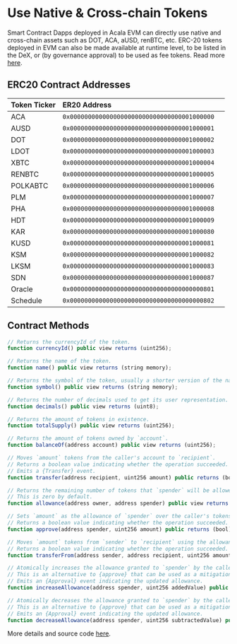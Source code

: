 # Use Native & Cross-chain Tokens

Smart Contract Dapps deployed in Acala EVM can directly use native and cross-chain assets such as DOT, ACA, aUSD, renBTC, etc. ERC-20 tokens deployed in EVM can also be made available at runtime level, to be listed in the DeX, or \(by governance approval\) to be used as fee tokens. Read more [here](https://wiki.acala.network/learn/basics/acala-evm/acala-evm-composable-defi-stack/composable-defi-stack).

## ERC20 Contract Addresses

| Token Ticker | ER20 Address |  |
| :--- | :--- | :--- |
| ACA | `0x0000000000000000000000000000000001000000` |  |
| AUSD | `0x0000000000000000000000000000000001000001` |  |
| DOT | `0x0000000000000000000000000000000001000002` |  |
| LDOT | `0x0000000000000000000000000000000001000003` |  |
| XBTC | `0x0000000000000000000000000000000001000004` |  |
| RENBTC | `0x0000000000000000000000000000000001000005` |  |
| POLKABTC | `0x0000000000000000000000000000000001000006` |  |
| PLM | `0x0000000000000000000000000000000001000007` |  |
| PHA | `0x0000000000000000000000000000000001000008` |  |
| HDT | `0x0000000000000000000000000000000001000009` |  |
| KAR | `0x0000000000000000000000000000000001000080` |  |
| KUSD | `0x0000000000000000000000000000000001000081` |  |
| KSM | `0x0000000000000000000000000000000001000082` |  |
| LKSM | `0x0000000000000000000000000000000001000083` |  |
| SDN | `0x0000000000000000000000000000000001000087` |  |
| Oracle | `0x0000000000000000000000000000000000000801` |  |
| Schedule | `0x0000000000000000000000000000000000000802` |  |

## Contract Methods

```javascript
// Returns the currencyId of the token.
function currencyId() public view returns (uint256);

// Returns the name of the token.
function name() public view returns (string memory);

// Returns the symbol of the token, usually a shorter version of the name.
function symbol() public view returns (string memory);

// Returns the number of decimals used to get its user representation.
function decimals() public view returns (uint8);

// Returns the amount of tokens in existence.
function totalSupply() public view returns (uint256);

// Returns the amount of tokens owned by `account`.
function balanceOf(address account) public view returns (uint256);

// Moves `amount` tokens from the caller's account to `recipient`.
// Returns a boolean value indicating whether the operation succeeded.
// Emits a {Transfer} event.
function transfer(address recipient, uint256 amount) public returns (bool);

// Returns the remaining number of tokens that `spender` will be allowed to spend on behalf of `owner` through {transferFrom}. 
// This is zero by default.
function allowance(address owner, address spender) public view returns (uint256);

// Sets `amount` as the allowance of `spender` over the caller's tokens.
// Returns a boolean value indicating whether the operation succeeded.
function approve(address spender, uint256 amount) public returns (bool);

// Moves `amount` tokens from `sender` to `recipient` using the allowance mechanism. `amount` is then deducted from the caller's allowance.
// Returns a boolean value indicating whether the operation succeeded.
function transferFrom(address sender, address recipient, uint256 amount) public returns (bool);

// Atomically increases the allowance granted to `spender` by the caller.
// This is an alternative to {approve} that can be used as a mitigation for problems described in {IERC20-approve}.
// Emits an {Approval} event indicating the updated allowance.
function increaseAllowance(address spender, uint256 addedValue) public returns (bool);

// Atomically decreases the allowance granted to `spender` by the caller.
// This is an alternative to {approve} that can be used as a mitigation for problems described in {IERC20-approve}.
// Emits an {Approval} event indicating the updated allowance.
function decreaseAllowance(address spender, uint256 subtractedValue) public returns (bool);
```

More details and source code [here](https://github.com/AcalaNetwork/predeploy-contracts#erc20-contracts).

